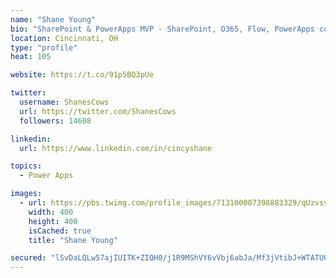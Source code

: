 ```yaml
---
name: "Shane Young"
bio: "SharePoint & PowerApps MVP - SharePoint, O365, Flow, PowerApps consulting? @PowerApps911 | Pure Snark? You found it."
location: Cincinnati, OH
type: "profile"
heat: 105

website: https://t.co/91p5BQ3pUe

twitter:
  username: ShanesCows
  url: https://twitter.com/ShanesCows
  followers: 14608

linkedin:
  url: https://www.linkedin.com/in/cincyshane

topics:
  - Power Apps

images:
  - url: https://pbs.twimg.com/profile_images/713100007398883329/qUzvsvQ3_400x400.jpg
    width: 400
    height: 400
    isCached: true
    title: "Shane Young"

secured: "lSvDaLQLw57ajIUITK+ZIQH0/j1R9MShVY6vVbj6abJa/Mf3jVtibJ+WTATUO4zLOb7q21wqw+9vKIplOHC/oD5kUselfrg2fVWcd+qjaScSsg7aupgtcPRQsFhrX5F7xrRMMwqkgpDn/w/wjlhtR4PLIBiBmCQ06Jory6pLWvNY4szndH+ZfCY4LU/UhRnkXxBsuF3kL0Cc4FjLIp9k6gy7gFpP/n4erm1aRfV4sDmHApCFpojbvpEbb2E0EUW/OkcWdBOZttL6LpCXQnabZ+jn2mkDCGhkOei3Esppz+9bUB6nYO+qMHpg3JTyRLCBOmk7hnEqaIDt7zLzsm9CaGzdlAc9Bk2mvt6NHqqQna5Ec3HD++RR7BuHky1L4PSRq9wBgSIBtgF7+d2qSGZKZKp/1Z4shXOqDewVSae2S/k=;1UGrCJe0cJXn9xVqY6foJg=="
---
```


